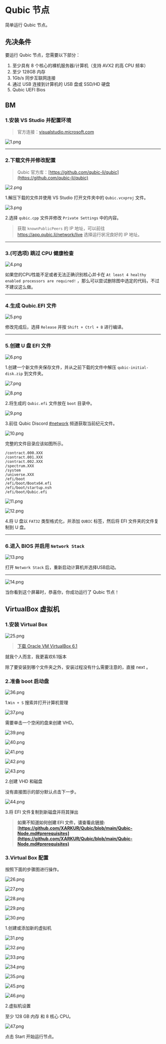 # Qubic 节点

简单运行 Qubic 节点。

## 先决条件

要运行 Qubic 节点，您需要以下部分：

1. 至少具有 8 个核心的裸机服务器/计算机（支持 AVX2 的高 CPU 频率）
2. 至少 128GB 内存
3. 1Gb/s 同步互联网连接
4. 通过 USB 连接到计算机的 USB 盘或 SSD/HD 硬盘
5. Qubic UEFI Bios

## BM

### 1.安装 VS Studio 并配置环境

> 官方连接：[visualstudio.microsoft.com](https://visualstudio.microsoft.com/)

![1.png](https://github.com/XARKUR/Qubic/blob/main/img/1.png?raw=true)

***

### 2.下载文件并修改配置

> Qubic 官方库：[https://github.com/qubic-li/qubic](https://github.com/qubic-li/qubic)

![2.png](https://github.com/XARKUR/Qubic/blob/main/img/2.png?raw=true)

1.解压下载的文件并使用 VS Studio 打开文件夹中的 `Qubic.vcxproj` 文件。



![3.png](https://github.com/XARKUR/Qubic/blob/main/img/3.png?raw=true)

2.选择 `qubic.cpp` 文件并修改 `Private Settings` 中的内容。

> 获取 `knownPublicPeers` 的 IP 地址，可以前往 https://app.qubic.li/network/live 选择运行状况良好的 IP 地址。

***

### 3.(可选项) 跳过 CPU 健康检查

![4.png](https://github.com/XARKUR/Qubic/blob/main/img/4.png?raw=true)

如果您的CPU性能不足或者无法正确识别核心并卡在 `At least 4 healthy enabled processors are required!` ，那么可以尝试删除图中选定的代码，不过不建议这么做。

***

### 4.生成 Qubic.EFI 文件

![5.png](https://github.com/XARKUR/Qubic/blob/main/img/5.png?raw=true)

修改完成后，选择 `Release` 并按 `Shift + Ctrl + B` 进行编译。

***

### 5.创建 U 盘 EFI 文件

![6.png](https://github.com/XARKUR/Qubic/blob/main/img/6.png?raw=true)

1.创建一个新文件夹保存文件，并从之前下载的文件中解压 `qubic-initial-disk.zip` 到文件夹。



![7.png](https://github.com/XARKUR/Qubic/blob/main/img/7.png?raw=true)

![8.png](https://github.com/XARKUR/Qubic/blob/main/img/8.png?raw=true)

2.将生成的 `Qubic.efi` 文件放在 `boot` 目录中。



![9.png](https://github.com/XARKUR/Qubic/blob/main/img/9.png?raw=true)

3.前往 Qubic Discord [#network](https://discord.com/channels/768887649540243497/768890555564163092) 频道获取当前纪元文件。



![10.png](https://github.com/XARKUR/Qubic/blob/main/img/10.png?raw=true)

完整的文件目录应该如图所示。



```
/contract.000.XXX
/contract.001.XXX
/contract.002.XXX
/spectrum.XXX
/system
/universe.XXX
/efi/boot
/efi/boot/Bootx64.efi
/efi/boot/startup.nsh
/efi/boot/Qubic.efi
```



![11.png](https://github.com/XARKUR/Qubic/blob/main/img/11.png?raw=true)

![12.png](https://github.com/XARKUR/Qubic/blob/main/img/12.png?raw=true)

4.将 U 盘以 `FAT32` 类型格式化，并添加 `QUBIC` 标签，然后将 EFI 文件夹的文件复制到 U 盘。

***

### 6.进入 BIOS 并启用 `Network Stack`

![13.png](https://github.com/XARKUR/Qubic/blob/main/img/13.png?raw=true)

打开 `Network Stack` 后，重新启动计算机并选择USB启动。

***

![14.png](https://github.com/XARKUR/Qubic/blob/main/img/14.png?raw=true)

当你看到这个屏幕时，恭喜你，你成功运行了 Qubic 节点！

## VirtualBox 虚拟机

### 1.安装 Virtual Box

![25.png](https://github.com/XARKUR/Qubic/blob/main/img/25.png?raw=true)

> [下载 Oracle VM VirtualBox 6.1](https://www.virtualbox.org/wiki/Download_Old_Builds_6_1)

就我个人而言，我更喜欢6.1版本

除了要安装到哪个文件夹之外，安装过程没有什么需要注意的，直接 next 。



### 2.准备 boot 启动盘

![36.png](https://github.com/XARKUR/Qubic/blob/main/img/36.png?raw=true)

1.`Win + S` 搜索并打开计算机管理



![37.png](https://github.com/XARKUR/Qubic/blob/main/img/37.png?raw=true)

需要单击一个空闲的盘来创建 VHD。

![39.png](https://github.com/XARKUR/Qubic/blob/main/img/39.png?raw=true)

![40.png](https://github.com/XARKUR/Qubic/blob/main/img/40.png?raw=true)

![41.png](https://github.com/XARKUR/Qubic/blob/main/img/41.png?raw=true)

![42.png](https://github.com/XARKUR/Qubic/blob/main/img/42.png?raw=true)

![43.png](https://github.com/XARKUR/Qubic/blob/main/img/43.png?raw=true)

2.创建 VHD 和磁盘

没有直接图示的部分默认点击下一步。



![44.png](https://github.com/XARKUR/Qubic/blob/main/img/44.png?raw=true)

3.将 EFI 文件复制到新磁盘并将其弹出

> **如果不知道如何创建 EFI 文件，请查看此链接: [https://github.com/XARKUR/Qubic/blob/main/Qubic-Node.md#prerequisites](https://github.com/XARKUR/Qubic/blob/main/Qubic-Node.md#prerequisites)**



### 3.Virtual Box 配置

按照下面的步骤图进行操作。

![26.png](https://github.com/XARKUR/Qubic/blob/main/img/26.png?raw=true)

![27.png](https://github.com/XARKUR/Qubic/blob/main/img/27.png?raw=true)

![28.png](https://github.com/XARKUR/Qubic/blob/main/img/28.png?raw=true)

![29.png](https://github.com/XARKUR/Qubic/blob/main/img/29.png?raw=true)

![30.png](https://github.com/XARKUR/Qubic/blob/main/img/30.png?raw=true)

1.创建或添加新的虚拟机



![31.png](https://github.com/XARKUR/Qubic/blob/main/img/31.png?raw=true)

![32.png](https://github.com/XARKUR/Qubic/blob/main/img/32.png?raw=true)

![33.png](https://github.com/XARKUR/Qubic/blob/main/img/33.png?raw=true)

![34.png](https://github.com/XARKUR/Qubic/blob/main/img/34.png?raw=true)

![35.png](https://github.com/XARKUR/Qubic/blob/main/img/35.png?raw=true)

![45.png](https://github.com/XARKUR/Qubic/blob/main/img/45.png?raw=true)

![46.png](https://github.com/XARKUR/Qubic/blob/main/img/46.png?raw=true)

2.虚拟机设置

至少 128 GB 内存 和 8 核心 CPU。



![47.png](https://github.com/XARKUR/Qubic/blob/main/img/47.png?raw=true)

点击 Start 开始运行节点。

